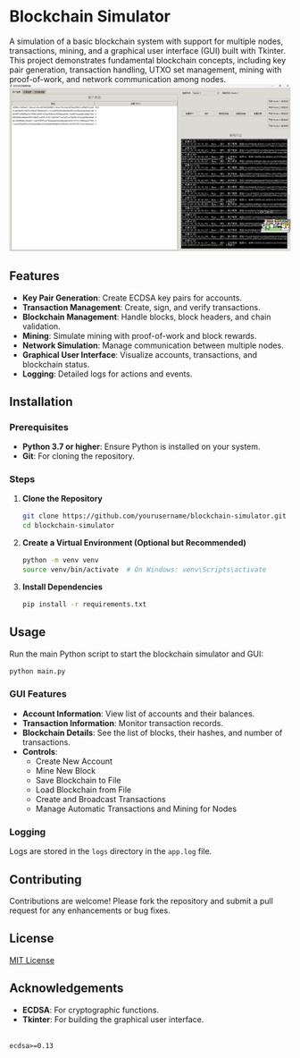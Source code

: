 
# Blockchain Simulator

A simulation of a basic blockchain system with support for multiple nodes, transactions, mining, and a graphical user interface (GUI) built with Tkinter. This project demonstrates fundamental blockchain concepts, including key pair generation, transaction handling, UTXO set management, mining with proof-of-work, and network communication among nodes.
![img_1.png](img_1.png)
## Features

- **Key Pair Generation**: Create ECDSA key pairs for accounts.
- **Transaction Management**: Create, sign, and verify transactions.
- **Blockchain Management**: Handle blocks, block headers, and chain validation.
- **Mining**: Simulate mining with proof-of-work and block rewards.
- **Network Simulation**: Manage communication between multiple nodes.
- **Graphical User Interface**: Visualize accounts, transactions, and blockchain status.
- **Logging**: Detailed logs for actions and events.

## Installation

### Prerequisites

- **Python 3.7 or higher**: Ensure Python is installed on your system.
- **Git**: For cloning the repository.

### Steps

1. **Clone the Repository**

   ```bash
   git clone https://github.com/yourusername/blockchain-simulator.git
   cd blockchain-simulator
   ```

2. **Create a Virtual Environment (Optional but Recommended)**

   ```bash
   python -m venv venv
   source venv/bin/activate  # On Windows: venv\Scripts\activate
   ```

3. **Install Dependencies**

   ```bash
   pip install -r requirements.txt
   ```

## Usage

Run the main Python script to start the blockchain simulator and GUI:

```bash
python main.py
```

### GUI Features

- **Account Information**: View list of accounts and their balances.
- **Transaction Information**: Monitor transaction records.
- **Blockchain Details**: See the list of blocks, their hashes, and number of transactions.
- **Controls**:
  - Create New Account
  - Mine New Block
  - Save Blockchain to File
  - Load Blockchain from File
  - Create and Broadcast Transactions
  - Manage Automatic Transactions and Mining for Nodes

### Logging

Logs are stored in the `logs` directory in the `app.log` file.

## Contributing

Contributions are welcome! Please fork the repository and submit a pull request for any enhancements or bug fixes.

## License

[MIT License](LICENSE)

## Acknowledgements

- **ECDSA**: For cryptographic functions.
- **Tkinter**: For building the graphical user interface.
```

ecdsa>=0.13
```
